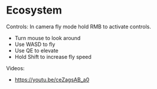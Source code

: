 # Ecosystem

Controls:
In camera fly mode hold RMB to activate controls.
- Turn mouse to look around
- Use WASD to fly
- Use QE to elevate
- Hold Shift to increase fly speed

Videos:
- https://youtu.be/ceZagsAB_a0
